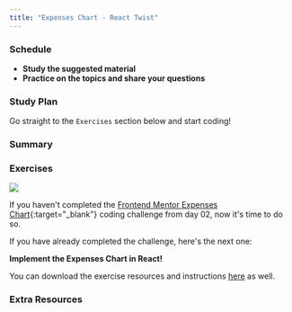 ```yaml
---
title: "Expenses Chart - React Twist"
---
```


### Schedule

  - **Study the suggested material**
  - **Practice on the topics and share your questions**

### Study Plan

  Go straight to the `Exercises` section below and 
  start coding!

### Summary

### Exercises

  ![](./assets/expenses.chart.jpg)

  If you haven't completed the [Frontend Mentor Expenses Chart](https://www.frontendmentor.io/challenges/expenses-chart-component-e7yJBUdjwt){:target="_blank"} coding challenge from day 02, now it's time to do so.

  If you have already completed the challenge, here's the next one:

  **Implement the Expenses Chart in React!**

  You can download the exercise resources and instructions [here](https://github.com/in-tech-gration/WDX-180/tree/main/curriculum/week31/assets/day02) as well.

### Extra Resources
